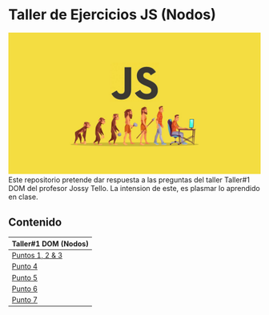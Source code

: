 # Taller de Ejercicios JS (Nodos)
![Alt text](image.png)
Este repositorio pretende dar respuesta a las preguntas del taller Taller#1 DOM del profesor Jossy Tello. La intension de este, es plasmar lo aprendido en clase.<br>

## Contenido

|Taller#1 DOM (Nodos)|
|-----------|
|[Puntos 1, 2 & 3](https://github.com/r3l4x1n/Taller-1-Dom--Nodos-/tree/main/Ejercios1%20al%203)| 
|[Punto 4](https://github.com/r3l4x1n/Taller-1-Dom--Nodos-/tree/main/Ejercicio4)|
|[Punto 5](https://github.com/r3l4x1n/Taller-1-Dom--Nodos-/tree/main/Ejercicio5)|
|[Punto 6](https://github.com/r3l4x1n/Taller-1-Dom--Nodos-/tree/main/Ejercicio6)|
|[Punto 7](https://github.com/r3l4x1n/Taller-1-Dom--Nodos-/tree/main/Ejercicio7)|

